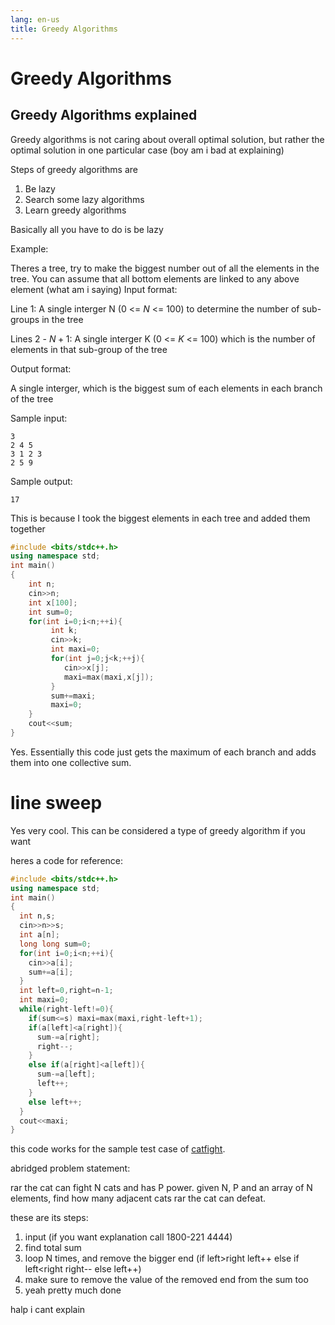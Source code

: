 ```yaml
---
lang: en-us
title: Greedy Algorithms
---
```


# Greedy Algorithms

## Greedy Algorithms explained

Greedy algorithms is not caring about overall optimal solution, but rather the optimal solution in one particular case (boy am i bad at explaining)

Steps of greedy algorithms are
1. Be lazy
2. Search some lazy algorithms
3. Learn greedy algorithms

Basically all you have to do is be lazy

Example:

Theres a tree, try to make the biggest number out of all the elements in the tree. You can assume that all bottom elements are linked to any above element (what am i saying)
Input format:


Line 1: A single interger N ($0$ <= $N$ <= $100$) to determine the number of sub-groups in the tree


Lines 2 - $N+1$: A single interger K ($0$ <= $K$ <= $100$) which is the number of elements in that sub-group of the tree


Output format:


A single interger, which is the biggest sum of each elements in each branch of the tree


Sample input:

```
3
2 4 5
3 1 2 3 
2 5 9
```
    
Sample output:

```
17
```
    
This is because I took the biggest elements in each tree and added them together
```cpp
#include <bits/stdc++.h>
using namespace std;
int main()
{
    int n;
    cin>>n;
    int x[100];
    int sum=0;
    for(int i=0;i<n;++i){
         int k;
         cin>>k;
         int maxi=0;
         for(int j=0;j<k;++j){
            cin>>x[j];
            maxi=max(maxi,x[j]);
         }
         sum+=maxi;
         maxi=0;
    }
    cout<<sum;
}
```

Yes. Essentially this code just gets the maximum of each branch and adds them into one collective sum.

# line sweep

Yes very cool. This can be considered a type of greedy algorithm if you want

heres a code for reference:
```cpp
#include <bits/stdc++.h>
using namespace std;
int main()
{
  int n,s;
  cin>>n>>s;
  int a[n];
  long long sum=0;
  for(int i=0;i<n;++i){
    cin>>a[i];
    sum+=a[i];
  }
  int left=0,right=n-1;
  int maxi=0;
  while(right-left!=0){
    if(sum<=s) maxi=max(maxi,right-left+1);
    if(a[left]<a[right]){
      sum-=a[right];
      right--;
    }
    else if(a[right]<a[left]){
      sum-=a[left];
      left++;
    }
    else left++;
  }
  cout<<maxi;
}
```

this code works for the sample test case of [catfight](https://codebreaker.xyz/problem/catfight).

abridged problem statement:

rar the cat can fight N cats and has P power. given N, P and an array of N elements, find how many adjacent cats rar the cat can defeat.

these are its steps:
  1. input (if you want explanation call 1800-221 4444)
  2. find total sum
  3. loop N times, and remove the bigger end (if left>right left++ else if left<right right-- else left++)
  4. make sure to remove the value of the removed end from the sum too
  5. yeah pretty much done

halp i cant explain

